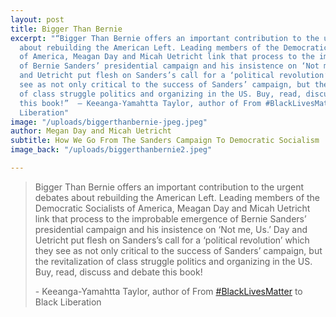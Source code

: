 ```yaml
---
layout: post
title: Bigger Than Bernie
excerpt: "“Bigger Than Bernie offers an important contribution to the urgent debates
  about rebuilding the American Left. Leading members of the Democratic Socialists
  of America, Meagan Day and Micah Uetricht link that process to the improbable emergence
  of Bernie Sanders’ presidential campaign and his insistence on ‘Not me, Us.’ Day
  and Uetricht put flesh on Sanders’s call for a ‘political revolution’ which they
  see as not only critical to the success of Sanders’ campaign, but the revitalization
  of class struggle politics and organizing in the US. Buy, read, discuss and debate
  this book!”  – Keeanga-Yamahtta Taylor, author of From #BlackLivesMatter to Black
  Liberation"
image: "/uploads/biggerthanbernie-jpeg.jpeg"
author: Megan Day and Micah Uetricht
subtitle: How We Go From The Sanders Campaign To Democratic Socialism
image_back: "/uploads/biggerthanbernie2.jpeg"

---
```

> Bigger Than Bernie offers an important contribution to the urgent debates about rebuilding the American Left. Leading members of the Democratic Socialists of America, Meagan Day and Micah Uetricht link that process to the improbable emergence of Bernie Sanders’ presidential campaign and his insistence on ‘Not me, Us.’ Day and Uetricht put flesh on Sanders’s call for a ‘political revolution’ which they see as not only critical to the success of Sanders’ campaign, but the revitalization of class struggle politics and organizing in the US. Buy, read, discuss and debate this book!
>
> \- Keeanga-Yamahtta Taylor, author of From [#BlackLivesMatter](https://www.instagram.com/explore/tags/blacklivesmatter/) to Black Liberation